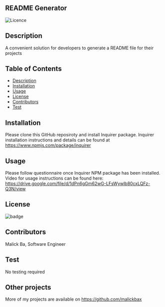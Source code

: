 ## README Generator
![Licence](http://img.shields.io/badge/license-MIT-blue.svg)

## Description
A convenient solution for developers to generate a README file for their projects

## Table of Contents
- [Description](#description)
- [Installation](#installation)
- [Usage](#usage)
- [License](#license)
- [Contributors](#contributors)
- [Test](#test)

## Installation
Please clone this GitHub reposiroty and install Inquirer package. Inquirer installation instructions and details can be found at https://www.npmjs.com/package/inquirer

## Usage
Please follow questionnaire once Inquirer NPM package has been installed.
Video for usage instructions can be found here: https://drive.google.com/file/d/1dPn6gGm62wG-LFsWywlb80cxLQFz-Q3N/view

## License
![badge](https://img.shields.io/badge/license-MIT-brightgreen)

## Contributors
Malick Ba, Software Engineer

## Test
No testing required

## Other projects
More of my projects are available on https://github.com/malickbax

